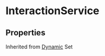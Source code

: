 # InteractionService

## Properties

Inherited from [Dynamic](https://docs.brickverse.co/bricklua-lua-references-manual/dymanic) Set
